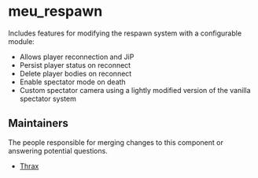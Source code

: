 meu_respawn
=================

Includes features for modifying the respawn system with a configurable module: 
- Allows player reconnection and JiP
- Persist player status on reconnect
- Delete player bodies on reconnect
- Enable spectator mode on death
- Custom spectator camera using a lightly modified version of the vanilla spectator system


## Maintainers

The people responsible for merging changes to this component or answering potential questions.

- [Thrax](https://github.com/Thraxs/)